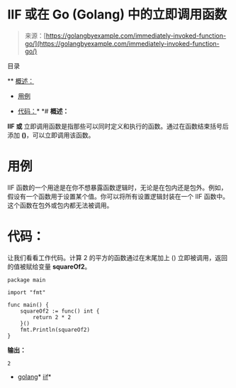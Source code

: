 <!--yml

类别：未分类

日期：2024-10-13 06:10:48

-->

# IIF 或在 Go (Golang) 中的立即调用函数

> 来源：[https://golangbyexample.com/immediately-invoked-function-go/](https://golangbyexample.com/immediately-invoked-function-go/)

目录

**   [概述：](#Overview "Overview:")

+   [用例](#Use_Case "Use Case")

+   [代码：](#Code "Code:")*  *# **概述：**

**IIF 或** 立即调用函数是指那些可以同时定义和执行的函数。通过在函数结束括号后添加 **()**，可以立即调用该函数。

# **用例**

IIF 函数的一个用途是在你不想暴露函数逻辑时，无论是在包内还是包外。例如，假设有一个函数用于设置某个值。你可以将所有设置逻辑封装在一个 IIF 函数中。这个函数在包外或包内都无法被调用。

# **代码：**

让我们看看工作代码。计算 2 的平方的函数通过在末尾加上 () 立即被调用，返回的值被赋给变量 **squareOf2**。

```
package main

import "fmt"

func main() {
    squareOf2 := func() int {
        return 2 * 2
    }()
    fmt.Println(squareOf2)
}
```

**输出：**

```
2
```

+   [golang](https://golangbyexample.com/tag/golang/)*   [iif](https://golangbyexample.com/tag/iif/)*
